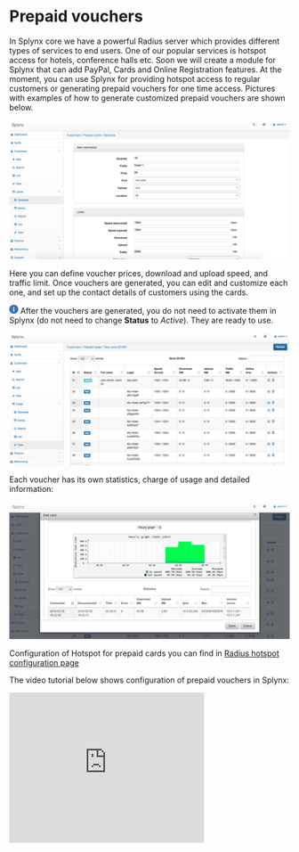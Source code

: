 Prepaid vouchers
==========

In Splynx core we have a powerful Radius server which provides different types of services to end users. One of our popular services is hotspot access for hotels, conference halls etc. Soon we will create a module for Splynx that can add PayPal, Cards and Online Registration features. At the moment, you can use Splynx for providing hotspot access to regular customers or generating prepaid vouchers for one time access. Pictures with examples of how to generate customized prepaid vouchers are shown below.

![Generate](generate.png)


Here you can define voucher prices, download and upload speed, and traffic limit. Once vouchers are generated, you can edit and customize each one, and set up the contact details of customers using the cards.

![Information](information.png) After the vouchers are generated, you do not need to activate them in Splynx (do not need to change **Status** to *Active*). They are ready to use.

![Series view](series_view.png)


Each voucher has its own statistics, charge of usage and detailed information:

![Edit card](edit_card.png)

Configuration of Hotspot for prepaid cards you can find in [Radius hotspot configuration page](../../networking/authentication_of_users/mikrotik_hotspot_radius.md)


The video tutorial below shows configuration of prepaid vouchers in Splynx:

<iframe frameborder=0 height=270 width=350 src="https://www.youtube.com/embed/JlkTFukRFu0?wmode=opaque">Video on youtube</iframe>
